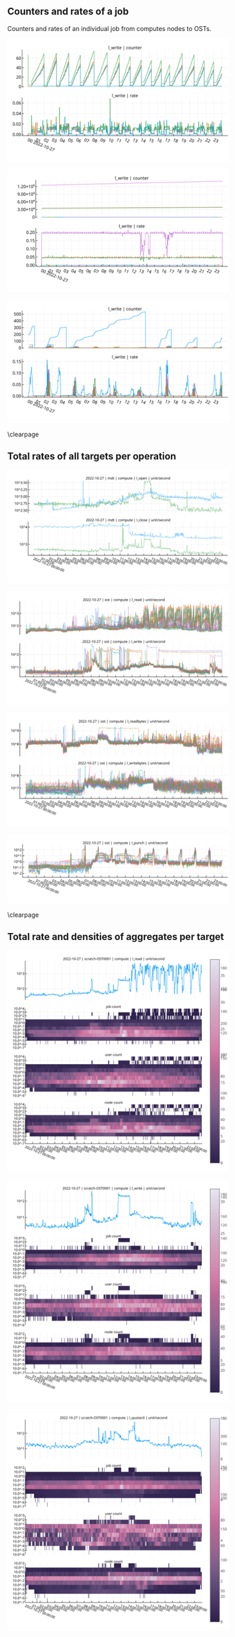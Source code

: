 ## Counters and rates of a job
Counters and rates of an individual job from computes nodes to OSTs.

![Steady rate with periodic counter resets. Saw-tooth pattern.](figures/2022-10-27_ost_job_write_1.svg)

![Steady rate, monotonically increasing counter.](figures/2022-10-27_ost_job_write_2.svg)

![Fluctuating rate.](figures/2022-10-27_ost_job_write_3.svg)


\clearpage

## Total rates of all targets per operation

![Total open and close rates from compute nodes to each MDT during 2022-10-27.](figures/2022-10-27_mdt_compute_open-close.svg)

![hello](figures/2022-10-27_ost_compute_read-write.svg)

![hello](figures/2022-10-27_ost_compute_readbytes-writebytes.svg)

![hello](figures/2022-10-27_ost_compute_punch.svg)


\clearpage

## Total rate and densities of aggregates per target
![hello](figures/2022-10-27_ost0001_compute_read.svg)

![hello](figures/2022-10-27_ost0001_compute_write.svg)

![hello](figures/2022-10-27_ost0001_compute_quotactl.svg)

